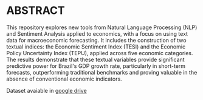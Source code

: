 # ABSTRACT

This repository explores new tools from Natural Language Processing (NLP) and Sentiment Analysis applied to economics, with a focus on using text data for macroeconomic forecasting. It includes the construction of two textual indices: the Economic Sentiment Index (TESI) and the Economic Policy Uncertainty Index (TEPU), applied across five economic categories. The results demonstrate that these textual variables provide significant predictive power for Brazil's GDP growth rate, particularly in short-term forecasts, outperforming traditional benchmarks and proving valuable in the absence of conventional economic indicators.

Dataset avaiable in  [google drive](https://drive.google.com/drive/u/1/folders/1Nody-yyQQBYg_QLQ0vPLtDvj9pD5EVa-)
